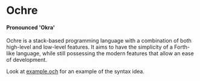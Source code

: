 # Ochre
#### Pronounced 'Okra'
Ochre is a stack-based programming language with a combination of both high-level and low-level features. It aims to have the simplicity of a Forth-like language, while still possessing the modern features that allow an ease of development.

Look at [example.och](example.och) for an example of the syntax idea.
